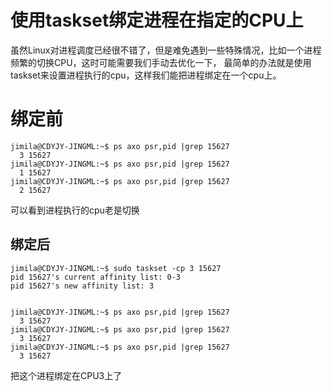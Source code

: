 # 使用taskset绑定进程在指定的CPU上

虽然Linux对进程调度已经很不错了，但是难免遇到一些特殊情况，比如一个进程频繁的切换CPU，这时可能需要我们手动去优化一下，
最简单的办法就是使用taskset来设置进程执行的cpu，这样我们能把进程绑定在一个cpu上。

# 绑定前
```
jimila@CDYJY-JINGML:~$ ps axo psr,pid |grep 15627
  3 15627
jimila@CDYJY-JINGML:~$ ps axo psr,pid |grep 15627
  1 15627
jimila@CDYJY-JINGML:~$ ps axo psr,pid |grep 15627
  2 15627
```
可以看到进程执行的cpu老是切换
## 绑定后
```
jimila@CDYJY-JINGML:~$ sudo taskset -cp 3 15627
pid 15627's current affinity list: 0-3
pid 15627's new affinity list: 3


jimila@CDYJY-JINGML:~$ ps axo psr,pid |grep 15627
  3 15627
jimila@CDYJY-JINGML:~$ ps axo psr,pid |grep 15627
  3 15627
jimila@CDYJY-JINGML:~$ ps axo psr,pid |grep 15627
  3 15627
```
把这个进程绑定在CPU3上了
